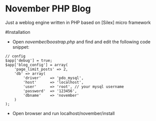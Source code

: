 # November PHP Blog
Just a weblog engine written in PHP based on [Silex] micro framework

#Installation
* Open *november/boostrap.php* and find and edit the following code snippet:
```
// config
$app['debug'] = true;
$app['blog_config'] = array(
	'page_limit_posts' => 2,	
	'db' => array(
		'driver'	=> 'pdo_mysql',
		'host'		=> 'localhost',
		'user'		=> 'root', // your mysql username
		'password'	=> '123456',
		'dbname'	=> 'november'
	)	
);
```
* Open browser and run localhost/november/install
